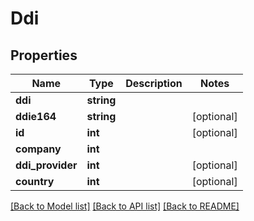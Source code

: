 # Ddi

## Properties
Name | Type | Description | Notes
------------ | ------------- | ------------- | -------------
**ddi** | **string** |  | 
**ddie164** | **string** |  | [optional] 
**id** | **int** |  | [optional] 
**company** | **int** |  | 
**ddi_provider** | **int** |  | [optional] 
**country** | **int** |  | [optional] 

[[Back to Model list]](../README.md#documentation-for-models) [[Back to API list]](../README.md#documentation-for-api-endpoints) [[Back to README]](../README.md)


